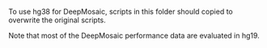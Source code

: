 To use hg38 for DeepMosaic, scripts in this folder should copied to overwrite the original scripts.

Note that most of the DeepMosaic performance data are evaluated in hg19.
